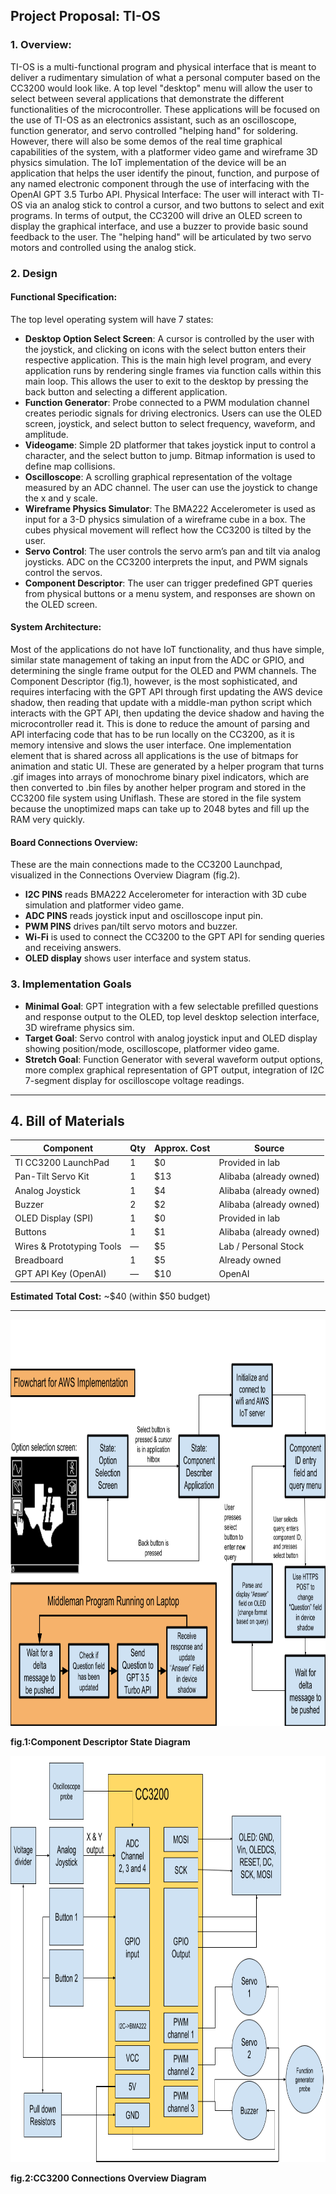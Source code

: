 ## Project Proposal: TI-OS
### 1. Overview:
TI-OS is a multi-functional program and physical interface that is meant to deliver a rudimentary simulation of what a personal computer based on the CC3200 would look like. A top level "desktop" menu will allow the user to select between several applications that demonstrate the different functionalities of the microcontroller. These applications will be focused on the use of TI-OS as an electronics assistant, such as an oscilloscope, function generator, and servo controlled "helping hand" for soldering. However, there will also be some demos of the real time graphical capabilities of the system, with a platformer video game and wireframe 3D physics simulation. The IoT implementation of the device will be an application that helps the user identify the pinout, function, and purpose of any named electronic component through the use of interfacing with the OpenAI GPT 3.5 Turbo API. 
Physical Interface: The user will interact with TI-OS via an analog stick to control a cursor, and two buttons to select and exit programs. In terms of output, the CC3200 will drive an OLED screen to display the graphical interface, and use a buzzer to provide basic sound feedback to the user. The "helping hand" will be articulated by two servo motors and controlled using the analog stick.
### 2. Design
#### Functional Specification:
The top level operating system will have 7 states:
- **Desktop Option Select Screen**: A cursor is controlled by the user with the joystick, and clicking on icons with the select button enters their respective application. This is the main high level program, and every application runs by rendering single frames via function calls within this main loop. This allows the user to exit to the desktop by pressing the back button and selecting a different application.
- **Function Generator**: Probe connected to a PWM modulation channel creates periodic signals for driving electronics. Users can use the OLED screen, joystick, and select button to select frequency, waveform, and amplitude.
- **Videogame**: Simple 2D platformer that takes joystick input to control a character, and the select button to jump. Bitmap information is used to define map collisions.
- **Oscilloscope**: A scrolling graphical representation of the voltage measured by an ADC channel. The user can use the joystick to change the x and y scale.
- **Wireframe Physics Simulator**: The BMA222 Accelerometer is used as input for a 3-D physics simulation of a wireframe cube in a box. The cubes physical movement will reflect how the CC3200 is tilted by the user.
- **Servo Control**: The user controls the servo arm’s pan and tilt via analog joysticks. ADC on the CC3200 interprets the input, and PWM signals control the servos.
- **Component Descriptor**: The user can trigger predefined GPT queries from physical buttons or a menu system, and responses are shown on the OLED screen.

#### System Architecture:
Most of the applications do not have IoT functionality, and thus have simple, similar state management of taking an input from the ADC or GPIO, and determining the single frame output for the OLED and PWM channels. The Component Descriptor (fig.1), however, is the most sophisticated, and requires interfacing with the GPT API through first updating the AWS device shadow, then reading that update with a middle-man python script which interacts with the GPT API, then updating the device shadow and having the microcontroller read it. This is done to reduce the amount of parsing and API interfacing code that has to be run locally on the CC3200, as it is memory intensive and slows the user interface.
One implementation element that is shared across all applications is the use of bitmaps for animation and static UI. These are generated by a helper program that turns .gif images into arrays of monochrome binary pixel indicators, which are then converted to .bin files by another helper program and stored in the CC3200 file system using Uniflash. These are stored in the file system because the unoptimized maps can take up to 2048 bytes and fill up the RAM very quickly.

#### Board Connections Overview:
These are the main connections made to the CC3200 Launchpad, visualized in the Connections Overview Diagram (fig.2).
- **I2C PINS** reads BMA222 Accelerometer for interaction with 3D cube simulation and platformer video game.
- **ADC PINS** reads joystick input and oscilloscope input pin.
- **PWM PINS** drives pan/tilt servo motors and buzzer.
- **Wi-Fi** is used to connect the CC3200 to the GPT API for sending queries and receiving answers.
- **OLED display** shows user interface and system status.
### 3. Implementation Goals
- **Minimal Goal**: GPT integration with a few selectable prefilled questions and response output to the OLED, top level desktop selection interface, 3D wireframe physics sim.
- **Target Goal**: Servo control with analog joystick input and OLED display showing position/mode, oscilloscope, platformer video game.
- **Stretch Goal**: Function Generator with several waveform output options, more complex graphical representation of GPT output, integration of I2C 7-segment display for oscilloscope voltage readings.

---

## 4. Bill of Materials

| Component                   | Qty | Approx. Cost | Source                 |
|----------------------------|-----|--------------|------------------------|
| TI CC3200 LaunchPad        | 1   | $0           | Provided in lab        |
| Pan-Tilt Servo Kit         | 1   | $13          | Alibaba (already owned)|
| Analog Joystick            | 1   | $4           | Alibaba (already owned)|
| Buzzer                     | 2   | $2           | Alibaba (already owned)|
| OLED Display (SPI)         | 1   | $0           | Provided in lab        |
| Buttons                    | 1   | $1           | Alibaba (already owned)|
| Wires & Prototyping Tools  | —   | $5           | Lab / Personal Stock   |
| Breadboard                 | 1   | $5           | Already owned          |
| GPT API Key (OpenAI)       | —   | $10          | OpenAI                 |

**Estimated Total Cost:** ~$40 (within $50 budget)

---
<img src="flowchart.png" alt="Flowchart" width="800" height="650">

**fig.1:Component Descriptor State Diagram**

<img src="circuit.png" alt="Flowchart" width="800" height="650">

**fig.2:CC3200 Connections Overview Diagram**
